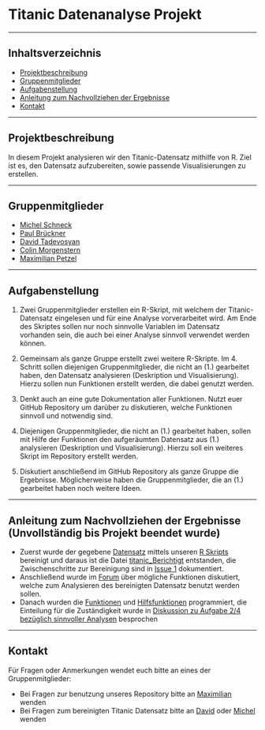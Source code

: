 # Titanic Datenanalyse Projekt
***
## Inhaltsverzeichnis
- [Projektbeschreibung](#projektbeschreibung)
- [Gruppenmitglieder](#gruppenmitglieder)
- [Aufgabenstellung](#aufgabenstellung)
- [Anleitung zum Nachvollziehen der Ergebnisse](#anleitung-zum-nachvollziehen-der-ergebnisse-unvollständig-bis-projekt-beendet-wurde)
- [Kontakt](#kontakt)
***
## Projektbeschreibung
In diesem Projekt analysieren wir den Titanic-Datensatz mithilfe von R.
Ziel ist es, den Datensatz aufzubereiten, sowie passende Visualisierungen zu erstellen.
***
## Gruppenmitglieder
- [Michel Schneck](https://github.com/Michel-IMP)
- [Paul Brückner](https://github.com/Xuanpaul00)
- [David Tadevosyan](https://github.com/dafit77)
- [Colin Morgenstern](https://github.com/ColinM2000)
- [Maximilian Petzel](https://github.com/maxi2048)
***
## Aufgabenstellung
1. Zwei Gruppenmitglieder erstellen ein R-Skript, mit welchem der Titanic-Datensatz
eingelesen und für eine Analyse vorverarbeitet wird. Am Ende des Skriptes sollen nur
noch sinnvolle Variablen im Datensatz vorhanden sein, die auch bei einer Analyse
sinnvoll verwendet werden können.

2. Gemeinsam als ganze Gruppe erstellt zwei weitere R-Skripte. Im 4. Schritt sollen
diejenigen Gruppenmitglieder, die nicht an (1.) gearbeitet haben, den Datensatz
analysieren (Deskription und Visualisierung). Hierzu sollen nun Funktionen erstellt
werden, die dabei genutzt werden.

3. Denkt auch an eine gute Dokumentation aller Funktionen. Nutzt euer GitHub
Repository um darüber zu diskutieren, welche Funktionen sinnvoll und notwendig
sind.

4. Diejenigen Gruppenmitglieder, die nicht an (1.) gearbeitet haben, sollen mit Hilfe
der Funktionen den aufgeräumten Datensatz aus (1.) analysieren (Deskription und Visualisierung).
Hierzu soll ein weiteres Skript im Repository erstellt werden.

5. Diskutiert anschließend im GitHub Repository als ganze Gruppe die Ergebnisse.
Möglicherweise haben die Gruppenmitglieder, die an (1.) gearbeitet haben noch
weitere Ideen.
***
## Anleitung zum Nachvollziehen der Ergebnisse (Unvollständig bis Projekt beendet wurde)
* Zuerst wurde der gegebene [Datensatz](https://github.com/dafit77/WissArbeit/blob/main/titanic.csv) mittels unseren [R Skripts](https://github.com/dafit77/WissArbeit/blob/main/WissArbeit_A1.R) bereinigt und daraus ist die Datei [titanic_Berichtigt](https://github.com/dafit77/WissArbeit/blob/main/titanic_Berichtigt.csv) entstanden, die Zwischenschritte zur Bereinigung sind in [Issue 1](https://github.com/dafit77/WissArbeit/issues/1) dokumentiert.
* Anschließend wurde im [Forum](https://github.com/dafit77/WissArbeit/discussions/25) über mögliche Funktionen diskutiert, welche zum Analysieren des bereinigten Datensatz benutzt werden sollen.
* Danach wurden die [Funktionen](Aufgabe_2_Skript_1_fertig.R) und [Hilfsfunktionen](Aufgabe_2_Skript_2_fertig.R) programmiert, die Einteilung für die Zuständigkeit wurde in [Diskussion zu Aufgabe 2/4 bezüglich sinnvoller Analysen](https://github.com/dafit77/WissArbeit/discussions/25) besprochen
 
***
## Kontakt
Für Fragen oder Anmerkungen wendet euch bitte an eines der Gruppenmitglieder:
 * Bei Fragen zur benutzung unseres Repository bitte an [Maximilian](https://github.com/maxi2048) wenden
 * Bei Fragen zum bereinigten Titanic Datensatz bitte an [David](https://github.com/dafit77) oder [Michel](https://github.com/Michel-IMP) wenden 

